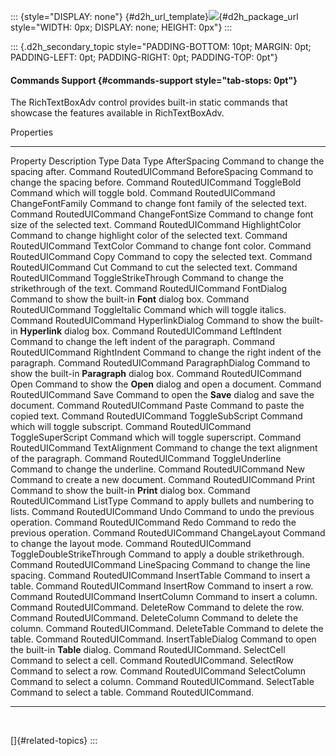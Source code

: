 ::: {style="DISPLAY: none"}
[](ms-xhelp:///?Id=d2h_url_template){#d2h_url_template}![](!package_url!){#d2h_package_url style="WIDTH: 0px; DISPLAY: none; HEIGHT: 0px"}
:::

::: {.d2h_secondary_topic style="PADDING-BOTTOM: 10pt; MARGIN: 0pt; PADDING-LEFT: 0pt; PADDING-RIGHT: 0pt; PADDING-TOP: 0pt"}
#### Commands Support {#commands-support style="tab-stops: 0pt"}

The RichTextBoxAdv control provides built-in static commands that showcase the features available in RichTextBoxAdv.

Properties

  --------------------------- ------------------------------------------------------------ --------- ------------------
  Property                    Description                                                  Type      Data Type
  AfterSpacing                Command to change the spacing after.                         Command   RoutedUICommand
  BeforeSpacing               Command to change the spacing before.                        Command   RoutedUICommand
  ToggleBold                  Command which will toggle bold.                              Command   RoutedUICommand
  ChangeFontFamily            Command to change font family of the selected text.          Command   RoutedUICommand
  ChangeFontSize              Command to change font size of the selected text.            Command   RoutedUICommand
  HighlightColor              Command to change highlight color of the selected text.      Command   RoutedUICommand
  TextColor                   Command to change font color.                                Command   RoutedUICommand
  Copy                        Command to copy the selected text.                           Command   RoutedUICommand
  Cut                         Command to cut the selected text.                            Command   RoutedUICommand
  ToggleStrikeThrough         Command to change the strikethrough of the text.             Command   RoutedUICommand
  FontDialog                  Command to show the built-in **Font** dialog box.            Command   RoutedUICommand
  ToggleItalic                Command which will toggle italics.                           Command   RoutedUICommand
  HyperlinkDialog             Command to show the built-in **Hyperlink** dialog box.       Command   RoutedUICommand
  LeftIndent                  Command to change the left indent of the paragraph.          Command   RoutedUICommand
  RightIndent                 Command to change the right indent of the paragraph.         Command   RoutedUICommand
  ParagraphDialog             Command to show the built-in **Paragraph** dialog box.       Command   RoutedUICommand
  Open                        Command to show the **Open** dialog and open a document.     Command   RoutedUICommand
  Save                        Command to open the **Save** dialog and save the document.   Command   RoutedUICommand
  Paste                       Command to paste the copied text.                            Command   RoutedUICommand
  ToggleSubScript             Command which will toggle subscript.                         Command   RoutedUICommand
  ToggleSuperScript           Command which will toggle superscript.                       Command   RoutedUICommand
  TextAlignment               Command to change the text alignment of the paragraph.       Command   RoutedUICommand
  ToggleUnderline             Command to change the underline.                             Command   RoutedUICommand
  New                         Command to create a new document.                            Command   RoutedUICommand
  Print                       Command to show the built-in **Print** dialog box.           Command   RoutedUICommand
  ListType                    Command to apply bullets and numbering to lists.             Command   RoutedUICommand
  Undo                        Command to undo the previous operation.                      Command   RoutedUICommand
  Redo                        Command to redo the previous operation.                      Command   RoutedUICommand
  ChangeLayout                Command to change the layout mode.                           Command   RoutedUICommand
  ToggleDoubleStrikeThrough   Command to apply a double strikethrough.                     Command   RoutedUICommand
  LineSpacing                 Command to change the line spacing.                          Command   RoutedUICommand
  InsertTable                 Command to insert a table.                                   Command   RoutedUICommand
  InsertRow                   Command to insert a row.                                     Command   RoutedUICommand
  InsertColumn                Command to insert a column.                                  Command   RoutedUICommand.
  DeleteRow                   Command to delete the row.                                   Command   RoutedUICommand.
  DeleteColumn                Command to delete the column.                                Command   RoutedUICommand.
  DeleteTable                 Command to delete the table.                                 Command   RoutedUICommand.
  InsertTableDialog           Command to open the built-in **Table** dialog.               Command   RoutedUICommand.
  SelectCell                  Command to select a cell.                                    Command   RoutedUICommand.
  SelectRow                   Command to select a row.                                     Command   RoutedUICommand
  SelectColumn                Command to select a column.                                  Command   RoutedUICommand.
  SelectTable                 Command to select a table.                                   Command   RoutedUICommand.
  --------------------------- ------------------------------------------------------------ --------- ------------------

 

[]{#related-topics}
:::
